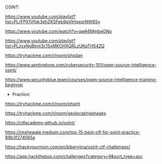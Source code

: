 OSINT:


https://www.youtube.com/playlist?list=PLrFPX1Vfqk3ehZKSFeb9pVIHqxqrNW8Sy

https://www.youtube.com/watch?v=qwA6MmbeGNo

https://www.youtube.com/playlist?list=PLzxxNgBimt3c1SsMKOHXQRLzUKqTH54ZQ

https://tryhackme.com/r/room/shodan

https://www.sentinelone.com/cybersecurity-101/open-source-intelligence-osint/

https://www.securityblue.team/courses/open-source-intelligence-training-beginner


- Practice:
  
https://tryhackme.com/r/room/ohsint

https://tryhackme.com/r/room/geolocatingimages

https://ctfacademy.github.io/osint/

https://imshewale.medium.com/top-15-best-ctf-for-osint-practice-89b3f274565a

https://hackyourmom.com/en/kibervijna/osint-ctf-challenges/

https://app.hackthebox.com/challenges?category=9&sort_type=asc
